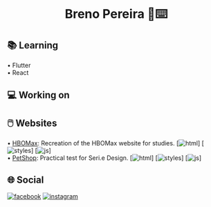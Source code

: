 <h1 align="center">Breno Pereira 👤⌨️</h1>

## 📚 Learning
• Flutter<br>
• React

## 💻 Working on

## 🖱️ Websites
• [HBOMax](https://github.com/brenoeddye/HBOMax): Recreation of the HBOMax website for studies. 
[![html](https://img.shields.io/badge/html-page-red)]
[![styles](https://img.shields.io/badge/css-styles-success)]
[![js](https://img.shields.io/badge/js-pure-yellow)]<br>
• [PetShop](https://github.com/brenoeddye/petshop-website): Practical test for Seri.e Design.
[![html](https://img.shields.io/badge/html-page-red)]
[![styles](https://img.shields.io/badge/css-styles-success)]
[![js](https://img.shields.io/badge/js-pure-yellow)]<br>

## 🌐 Social
[![facebook](https://img.shields.io/badge/f-facebook-blue)](https://www.facebook.com/brenoeddye)
[![instagram](https://img.shields.io/badge/i-instagram-pink)](https://www.instagram.com/brenoeddye)
